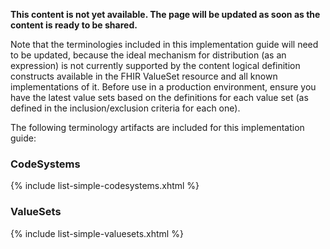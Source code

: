 **This content is not yet available. The page will be updated as soon as the content is ready to be shared.**

Note that the terminologies included in this implementation guide will need to be updated, because the ideal mechanism for distribution (as an expression) is not currently supported by the content logical definition constructs available in the FHIR ValueSet resource and all known implementations of it. Before use in a production environment, ensure you have the latest value sets based on the definitions for each value set (as defined in the inclusion/exclusion criteria for each one).

The following terminology artifacts are included for this implementation guide:

### CodeSystems
{% include list-simple-codesystems.xhtml %}

### ValueSets
{% include list-simple-valuesets.xhtml %}